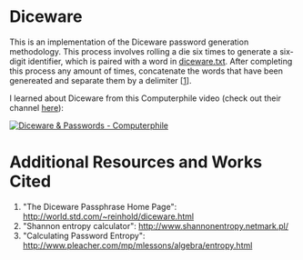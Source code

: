 # Diceware
This is an implementation of the Diceware password generation methodology. This process involves rolling a die six times to generate a six-digit identifier, which is paired with a word in [diceware.txt](https://github.com/johneastman/Diceware/blob/master/diceware.txt). After completing this process any amount of times, concatenate the words that have been genereated and separate them by a delimiter [[1](http://world.std.com/~reinhold/diceware.html)].

I learned about Diceware from this Computerphile video (check out their channel [here](https://www.youtube.com/channel/UC9-y-6csu5WGm29I7JiwpnA)):

[![Diceware & Passwords - Computerphile](https://img.youtube.com/vi/Pe_3cFuSw1E/0.jpg)](https://www.youtube.com/watch?v=Pe_3cFuSw1E "Diceware & Passwords - Computerphile")

# Additional Resources and Works Cited
1. "The Diceware Passphrase Home Page": http://world.std.com/~reinhold/diceware.html
2. "Shannon entropy calculator": http://www.shannonentropy.netmark.pl/
3. "Calculating Password Entropy": http://www.pleacher.com/mp/mlessons/algebra/entropy.html
